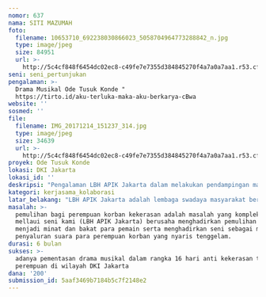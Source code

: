 ```yaml
---
nomor: 637
nama: SITI MAZUMAH
foto:
  filename: 10653710_692238030866023_5058704964773288842_n.jpg
  type: image/jpeg
  size: 84951
  url: >-
    http://5c4cf848f6454dc02ec8-c49fe7e7355d384845270f4a7a0a7aa1.r53.cf2.rackcdn.com/3701d8e4-9e3f-4872-831e-555ea4dc40e3/10653710_692238030866023_5058704964773288842_n.jpg
seni: seni_pertunjukan
pengalaman: >-
  Drama Musikal Ode Tusuk Konde "
  https://tirto.id/aku-terluka-maka-aku-berkarya-cBwa
website: ''
sosmed: ''
file:
  filename: IMG_20171214_151237_314.jpg
  type: image/jpeg
  size: 34639
  url: >-
    http://5c4cf848f6454dc02ec8-c49fe7e7355d384845270f4a7a0a7aa1.r53.cf2.rackcdn.com/02805acb-4b43-407f-a588-f186216dfd14/IMG_20171214_151237_314.jpg
proyek: Ode Tusuk Konde
lokasi: DKI Jakarta
lokasi_id: ''
deskripsi: "Pengalaman LBH APIK Jakarta dalam melakukan pendampingan masih menemukan bahwa korban kekerasan seksual masih dipersalahkan dan dianggap merusak moral sosial. Mereka juga mengalami banyak kerugian muali dari proses hukum hingga keidupan bermasyarakat. Kerugian yang sering mereka alami adalah stigma baik dari aparat penegak hukum,  keluaga dan masyaraka, kehilangan pekerjaaan ( diberhentikan dari pekerjaan, jualanya tidak ada yang mau beli), berhenti sekolah, dilaporkan secara hukum oleh pelaku (kriminalisasi), dipersalahkan  (reviktimisasi). Sehingga kehidupanya berubah  dari semula. Menghadapi kondisi ini karban sering merasa putus asa, kehilangan harapan bahkan mencoba bunuh diri. \r\nAtas dasar itu drama musikal ini berupaya kami wujudkan untuk menjadi pengingat dan menjadi gambaran seberapa besar kerugian korban atas kasus kekerasan yang dialami. Bersamaan dengan ini pula kegiatan ini juga bertujuan untuk mendorong  para pihak untuk segera mengesahkan Rancangan Undang Udang Penghapusan Kekerasan Seksual,supaya mencegah angka kejahatan dan menghapus kekerasan terhadap perempuan. Pengalaman Penyintas dapat mengedukasi masyarakat supaya tetap kritis terhadap isu kekerasan terhadap perempuan, karena sangat sulit mendapatkan keadilan atas kekerasan yang dialami  dan sulitnya mendapat perlindungan.\r\n\r\n"
kategori: kerjasama_kolaborasi
latar_belakang: "LBH APIK Jakarta adalah lembaga swadaya masyarakat bertujuan mewujudkan masyarakat adil, makmur, dan demokrasi serta menciptakan kondisi yang setara antara laki-laki dan perempuan . Sejak berdiri LBH APIK Jakarta terus berkomitmen untuk memberikan pendampingan hukum dan melakkan pemberdayaa perempuan korban kekerasan.  Penyintas/Survivor adalah Mitra ( korban yang ditangani) LBH Apik Jakarta yang telah menyelesaikan Proses Hukum, menjalani Proses Pemulihan dan  mendapat pelatihan secara berkala dari LBH APIK Jakarta. Maka Dalam Rangka Memperingati 16 Hari Anti Kekerasan Terhadap Perempuan ( 16 Days Of ctivism Against Gender Violence) merupakan kampanye internasional untuk mendorong upaya-upaya penghapusan kekerasan terhadap perempuan LBH APIK Jakarta berencana meyelegarakan pagelaran seni. Seni sebagai alat untuk mendukung pemulihan bagi korban. \r\nSepanjang kita ketahui bahwa Kampanye 16 Hari Anti Kekerasan Terhadap Perempuan (16 HAKTP) adalah upaya para perempuan diseluruh dunia untuk memperjuangkan Hak Perempuan Korban.  Setiap tahunnya, kegiatan ini berlangsung dari tanggal 25 November yang merupakan Hari Internasional Penghapusan Kekerasan terhadap Perempuan hingga tanggal 10 Desember yang merupakan Hari Hak Asasi Manusia (HAM) Internasional.  Acara ini menunjukkan bahwa penyitas terlibat aktif dalam meyuarakan keadilan, serta berperan dalam merubah cara pandang masyarakat terhadap perempuan korban kekerasan. \r\nHarapan kami kegiatan  ini  berperan menghadirkan pemulihan dan perubahan kondisi  Penyintas/Survivor,  karena mereka yang merasakan langsung dampak kekerasan. \r\n"
masalah: >-
  pemulihan bagi perempuan korban kekerasan adalah masalah yang kompleks,
  mellaui seni kami (LBH APIK Jakarta) berusaha menghadirkan pemulihan yang
  menjadi minat dan bakat para pemain serta menghadirkan seni sebagai metode
  penyaluran suara para perempuan korban yang nyaris tenggelam. 
durasi: 6 bulan
sukses: >-
  adanya pementasan drama musikal dalam rangka 16 hari anti kekerasan terhadap
  perempuan di wilayah DKI Jakarta 
dana: '200'
submission_id: 5aaf3469b7184b5c7f2148e2
---
```

